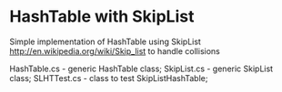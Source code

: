 HashTable with SkipList
====
Simple implementation of HashTable using SkipList  http://en.wikipedia.org/wiki/Skip_list to handle collisions

HashTable.cs - generic HashTable class;
SkipList.cs  - generic SkipList class;
SLHTTest.cs - class to test SkipListHashTable;


